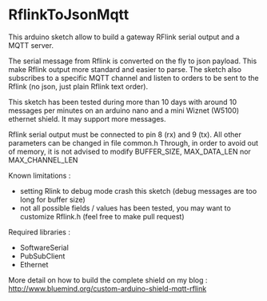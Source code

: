 # RflinkToJsonMqtt
This arduino sketch allow to build a gateway RFlink serial output and a MQTT server. 

The serial message from Rflink is converted on the fly to json payload. This make Rflink output more standard and easier to parse.
The sketch also subscribes to a specific MQTT channel and listen to orders to be sent to the Rflink (no json, just plain Rflink text order).

This sketch has been tested during more than 10 days with around 10 messages per minutes on an arduino nano and a mini Wiznet (W5100) ethernet shield. It may support more messages.

Rflink serial output must be connected to pin 8 (rx) and 9 (tx).
All other parameters can be changed in file common.h
Through, in order to avoid out of memory, it is not advised to modify BUFFER_SIZE, MAX_DATA_LEN nor MAX_CHANNEL_LEN

Known limitations :
- setting Rlink to debug mode crash this sketch (debug messages are too long for buffer size)
- not all possible fields / values has been tested, you may want to customize Rflink.h (feel free to make pull request)

Required libraries :
- SoftwareSerial
- PubSubClient
- Ethernet

More detail on how to build the complete shield on my blog : http://www.bluemind.org/custom-arduino-shield-mqtt-rflink
